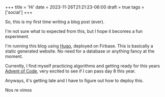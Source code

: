 +++
title = 'Hi'
date = 2023-11-26T21:21:23-06:00
draft = true
tags = ['social']
+++

So, this is my first time writing a blog post (ever).

I'm not sure what to expected from this, but I hope it becomes a fun experiment.

I'm running this blog using [Hugo](https://gohugo.io/), deployed on Firbase. This is basically
a static generated website. No need for a database or anything fancy at the moment.

Currently, I find myself practicing algorithms and getting ready for this years [Advent of Code](https://adventofcode.com/), very excited to see
if I can pass day 8 this year.

Anyways, it's getting late and I have to figure out how to deploy this.

Nos re vimos
